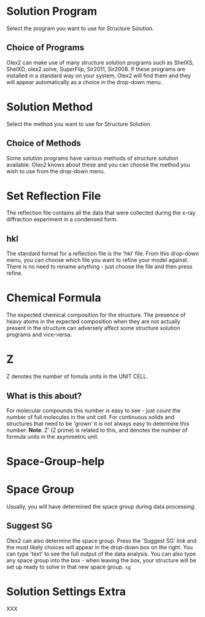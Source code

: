 # Solution Program
Select the program you want to use for Structure Solution. 

## Choice of Programs 
Olex2 can make use of many structure solution programs such as ShelXS, ShelXD, olex2.solve, SuperFlip, Sir2011, Sir2008.
If these programs are installed in a standard way on your system, Olex2 will find them and they will appear automatically as a choice in the drop-down menu.
# Solution Method
Select the method you want to use for Structure Solution. 

## Choice of Methods 
Some solution programs have various methods of structure solution available. Olex2 knows about these and you can choose the method you wish to use from the drop-down menu.

# Set Reflection File 
The reflection file contains all the data that were collected during the x-ray diffraction experiment in a condensed form. 

## hkl  
The standard format for a reflection file is the 'hkl' file. From this drop-down menu, you can choose which file you want to refine your model against. There is no need to rename anything - just choose the file and then press refine. 

# Chemical Formula
The expected chemical composition for the structure. The presence of heavy atoms in the expected composition when they are not actually present in the structure can adversely affect some structure solution programs and vice-versa. 
# Z
 
Z denotes the number of fomula units in the UNIT CELL.

## What is this about? 
For molecular compounds this number is easy to see - just count the number of full molecules in the unit cell. For continuous solids and structures that need to be 'grown' it is not always easy to determine this number.
**Note**: Z' (Z prime) is related to this, and denotes the number of formula units in the asymmetric unit. 

# Space-Group-help

# Space Group

Usually, you will have determined the space group during data processing. 

## Suggest SG 
Olex2 can also determine the space group. Press the 'Suggest SG' link and the most likely choices will appear in the drop-down box on the right. You can type 'text' to see the full output of the data analysis.
You can also type any space group into the box - when leaving the box, your structure will be set up ready to solve in that new space group. 
`sg`

# Solution Settings Extra 
XXX
